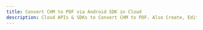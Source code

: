 ---title: Convert CHM to PDF via Android SDK in Clouddescription: Cloud APIs & SDKs to Convert CHM to PDF. Also Create, Edit & Render Microsoft Word & OpenOffice documents in the Cloud.---